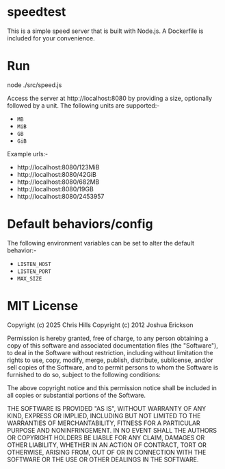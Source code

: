 # speedtest

This is a simple speed server that is built with Node.js. A Dockerfile is included for your convenience.

# Run

node ./src/speed.js

Access the server at http://localhost:8080 by providing a size, optionally followed by a unit. The following units are supported:-

- `MB`
- `MiB`
- `GB`
- `GiB`

Example urls:-

- http://localhost:8080/123MiB
- http://localhost:8080/42GiB
- http://localhost:8080/682MB
- http://localhost:8080/19GB
- http://localhost:8080/2453957

# Default behaviors/config

The following environment variables can be set to alter the default behavior:-

- `LISTEN_HOST`
- `LISTEN_PORT`
- `MAX_SIZE`

MIT License
===========

Copyright (c) 2025 Chris Hills
Copyright (c) 2012 Joshua Erickson

Permission is hereby granted, free of charge, to any person obtaining a copy
of this software and associated documentation files (the "Software"), to deal
in the Software without restriction, including without limitation the rights
to use, copy, modify, merge, publish, distribute, sublicense, and/or sell
copies of the Software, and to permit persons to whom the Software is
furnished to do so, subject to the following conditions:

The above copyright notice and this permission notice shall be included in
all copies or substantial portions of the Software.

THE SOFTWARE IS PROVIDED "AS IS", WITHOUT WARRANTY OF ANY KIND, EXPRESS OR
IMPLIED, INCLUDING BUT NOT LIMITED TO THE WARRANTIES OF MERCHANTABILITY,
FITNESS FOR A PARTICULAR PURPOSE AND NONINFRINGEMENT. IN NO EVENT SHALL THE
AUTHORS OR COPYRIGHT HOLDERS BE LIABLE FOR ANY CLAIM, DAMAGES OR OTHER
LIABILITY, WHETHER IN AN ACTION OF CONTRACT, TORT OR OTHERWISE, ARISING FROM,
OUT OF OR IN CONNECTION WITH THE SOFTWARE OR THE USE OR OTHER DEALINGS IN
THE SOFTWARE.
